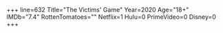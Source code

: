 +++
line=632
Title="The Victims' Game"
Year=2020
Age="18+"
IMDb="7.4"
RottenTomatoes=""
Netflix=1
Hulu=0
PrimeVideo=0
Disney=0
+++

